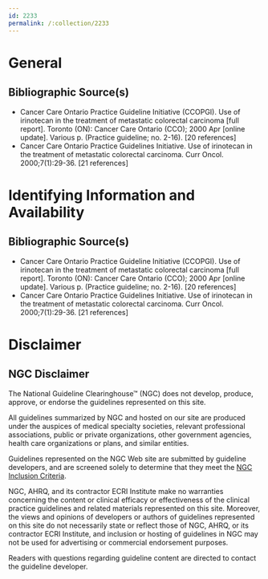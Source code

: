 ```yaml
---
id: 2233
permalink: /:collection/2233
---
```


# General

## Bibliographic Source(s)

- Cancer Care Ontario Practice Guideline Initiative (CCOPGI). Use of irinotecan in the treatment of metastatic colorectal carcinoma [full report]. Toronto (ON): Cancer Care Ontario (CCO); 2000 Apr [online update]. Various p. (Practice guideline; no. 2-16). [20 references]
- Cancer Care Ontario Practice Guidelines Initiative. Use of irinotecan in the treatment of metastatic colorectal carcinoma. Curr Oncol. 2000;7(1):29-36. [21 references]

# Identifying Information and Availability

## Bibliographic Source(s)

- Cancer Care Ontario Practice Guideline Initiative (CCOPGI). Use of irinotecan in the treatment of metastatic colorectal carcinoma [full report]. Toronto (ON): Cancer Care Ontario (CCO); 2000 Apr [online update]. Various p. (Practice guideline; no. 2-16). [20 references]
- Cancer Care Ontario Practice Guidelines Initiative. Use of irinotecan in the treatment of metastatic colorectal carcinoma. Curr Oncol. 2000;7(1):29-36. [21 references]

# Disclaimer

## NGC Disclaimer

The National Guideline Clearinghouse™ (NGC) does not develop, produce, approve, or endorse the guidelines represented on this site.

All guidelines summarized by NGC and hosted on our site are produced under the auspices of medical specialty societies, relevant professional associations, public or private organizations, other government agencies, health care organizations or plans, and similar entities.

Guidelines represented on the NGC Web site are submitted by guideline developers, and are screened solely to determine that they meet the [NGC Inclusion Criteria](/help-and-about/summaries/inclusion-criteria).

NGC, AHRQ, and its contractor ECRI Institute make no warranties concerning the content or clinical efficacy or effectiveness of the clinical practice guidelines and related materials represented on this site. Moreover, the views and opinions of developers or authors of guidelines represented on this site do not necessarily state or reflect those of NGC, AHRQ, or its contractor ECRI Institute, and inclusion or hosting of guidelines in NGC may not be used for advertising or commercial endorsement purposes.

Readers with questions regarding guideline content are directed to contact the guideline developer.


